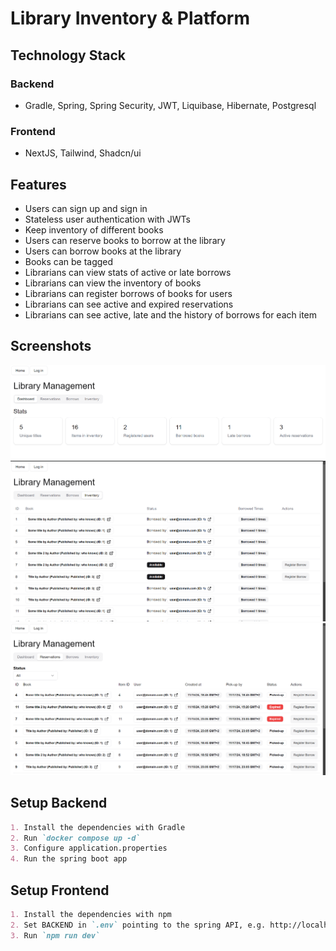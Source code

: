 # Library Inventory & Platform

## Technology Stack
### Backend
- Gradle, Spring, Spring Security, JWT, Liquibase, Hibernate, Postgresql
### Frontend
- NextJS, Tailwind, Shadcn/ui

## Features
- Users can sign up and sign in
- Stateless user authentication with JWTs
- Keep inventory of different books
- Users can reserve books to borrow at the library
- Users can borrow books at the library
- Books can be tagged
- Librarians can view stats of active or late borrows
- Librarians can view the inventory of books
- Librarians can register borrows of books for users
- Librarians can see active and expired reservations
- Librarians can see active, late and the history of borrows for each item

## Screenshots

![stats](screenshots/stats.png)
![inventory](screenshots/inventory.png)
![reservations](screenshots/reservations.png)

## Setup Backend
```md
1. Install the dependencies with Gradle
2. Run `docker compose up -d`
3. Configure application.properties 
4. Run the spring boot app
```

## Setup Frontend
```md
1. Install the dependencies with npm
2. Set BACKEND in `.env` pointing to the spring API, e.g. http://localhost:8090
3. Run `npm run dev`
```